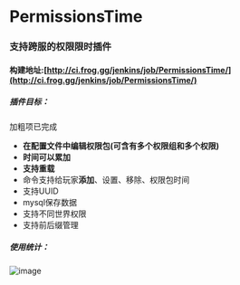 # PermissionsTime
### 支持跨服的权限限时插件

#### 构建地址:[http://ci.frog.gg/jenkins/job/PermissionsTime/](http://ci.frog.gg/jenkins/job/PermissionsTime/)

##### 插件目标：

加粗项已完成

- **在配置文件中编辑权限包(可含有多个权限组和多个权限)**
- **时间可以累加**
- **支持重载**
- 命令支持给玩家**添加**、设置、移除、权限包时间
- 支持UUID
- mysql保存数据
- 支持不同世界权限
- 支持前后缀管理

##### 使用统计：
![image](http://i.mcstats.org/PermissionsTime/Global+Statistics.borderless.png)